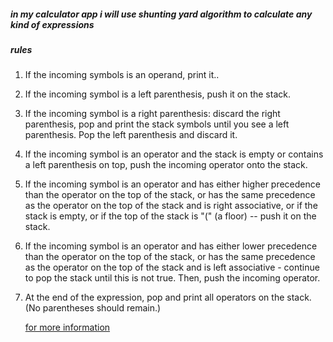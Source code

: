 ##### in my calculator app i will use shunting yard algorithm to calculate any kind of expressions
##### rules
1. If the incoming symbols is an operand, print it..
2. If the incoming symbol is a left parenthesis, push it on the stack.
3. If the incoming symbol is a right parenthesis: discard the right parenthesis, pop and print the stack symbols until you see a left parenthesis. Pop the left parenthesis and discard it.
4. If the incoming symbol is an operator and the stack is empty or contains a left parenthesis on top, push the incoming operator onto the stack.
5. If the incoming symbol is an operator and has either higher precedence than the operator on the top of the stack, or has the same precedence as the operator 
on the top of the stack and is right associative, or if the stack is empty, or if the top of the stack is "(" (a floor) -- push it on the stack.
6. If the incoming symbol is an operator and has either lower precedence than the operator on the top of the stack, or has the same precedence as the operator on the top of the stack and is left associative - continue to pop the stack until this is not true. Then, push the incoming operator.
7. At the end of the expression, pop and print all operators on the stack. (No parentheses should remain.)

   [ for more information ](https://en.wikipedia.org/wiki/Shunting_yard_algorithm)
   
